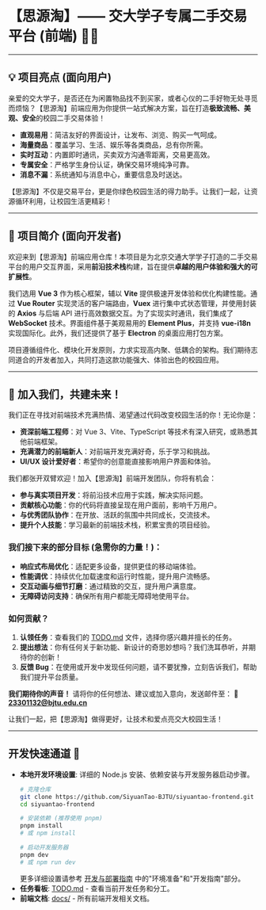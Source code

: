 # 【思源淘】—— 交大学子专属二手交易平台 (前端) 📱✨

---

## 💡 项目亮点 (面向用户)

亲爱的交大学子，是否还在为闲置物品找不到买家，或者心仪的二手好物无处寻觅而烦恼？【思源淘】前端应用为你提供一站式解决方案，旨在打造**极致流畅、美观、安全**的校园二手交易体验！

*   **直观易用**：简洁友好的界面设计，让发布、浏览、购买一气呵成。
*   **海量商品**：覆盖学习、生活、娱乐等各类商品，总有你所需。
*   **实时互动**：内置即时通讯，买卖双方沟通零距离，交易更高效。
*   **专属安全**：严格学生身份认证，确保交易环境纯净可靠。
*   **消息不漏**：系统通知与消息中心，重要信息及时送达。

【思源淘】不仅是交易平台，更是你绿色校园生活的得力助手。让我们一起，让资源循环利用，让校园生活更精彩！

---

## 🚀 项目简介 (面向开发者)

欢迎来到【思源淘】前端应用仓库！本项目是为北京交通大学学子打造的二手交易平台的用户交互界面，采用**前沿技术栈**构建，旨在提供**卓越的用户体验和强大的可扩展性**。

我们选用 **Vue 3** 作为核心框架，辅以 **Vite** 提供极速开发体验和优化构建性能。通过 **Vue Router** 实现灵活的客户端路由，**Vuex** 进行集中式状态管理，并使用封装的 **Axios** 与后端 API 进行高效数据交互。为了实现实时通讯，我们集成了 **WebSocket** 技术。界面组件基于美观易用的 **Element Plus**，并支持 **vue-i18n** 实现国际化。此外，我们还提供了基于 **Electron** 的桌面应用打包方案。

项目遵循组件化、模块化开发原则，力求实现高内聚、低耦合的架构。我们期待志同道合的开发者加入，共同打造这款功能强大、体验出色的校园应用。

---

## 💖 加入我们，共建未来！

我们正在寻找对前端技术充满热情、渴望通过代码改变校园生活的你！无论你是：

*   **资深前端工程师**：对 Vue 3、Vite、TypeScript 等技术有深入研究，或熟悉其他前端框架。
*   **充满潜力的前端新人**：对前端开发充满好奇，乐于学习和挑战。
*   **UI/UX 设计爱好者**：希望你的创意能直接影响用户界面和体验。

我们都张开双臂欢迎！加入【思源淘】前端开发团队，你将有机会：

*   **参与真实项目开发**：将前沿技术应用于实践，解决实际问题。
*   **贡献核心功能**：你的代码将直接呈现在用户面前，影响千万用户。
*   **与优秀团队协作**：在开放、活跃的氛围中共同成长，交流技术。
*   **提升个人技能**：学习最新的前端技术栈，积累宝贵的项目经验。

### 我们接下来的部分目标 (急需你的力量！)：

*   **响应式布局优化**：适配更多设备，提供更佳的移动端体验。
*   **性能调优**：持续优化加载速度和运行时性能，提升用户流畅感。
*   **交互动画与细节打磨**：通过精致的交互，提升用户满意度。
*   **无障碍访问支持**：确保所有用户都能无障碍地使用平台。

### 如何贡献？

1.  **认领任务**：查看我们的 [TODO.md](./TODO.md) 文件，选择你感兴趣并擅长的任务。
2.  **提出想法**：你有任何关于新功能、新设计的奇思妙想吗？我们洗耳恭听，并期待你的创新！
3.  **反馈 Bug**：在使用或开发中发现任何问题，请不要犹豫，立刻告诉我们，帮助我们提升平台质量。

**我们期待你的声音！** 请将你的任何想法、建议或加入意向，发送邮件至：
📧 **23301132@bjtu.edu.cn**

让我们一起，把【思源淘】做得更好，让技术和爱点亮交大校园生活！

---

## 开发快速通道 🚀

*   **本地开发环境设置**: 详细的 Node.js 安装、依赖安装与开发服务器启动步骤。
    ```bash
    # 克隆仓库
    git clone https://github.com/SiyuanTao-BJTU/siyuantao-frontend.git
    cd siyuantao-frontend
    
    # 安装依赖 (推荐使用 pnpm)
    pnpm install
    # 或 npm install
    
    # 启动开发服务器
    pnpm dev
    # 或 npm run dev
    ```
    更多详细设置请参考 [开发与部署指南](./docs/开发与部署指南.md) 中的"环境准备"和"开发指南"部分。
*   **任务看板**: [TODO.md](./TODO.md) - 查看当前开发任务和分工。
*   **前端文档**: [docs/](./docs/) - 所有前端开发相关文档。